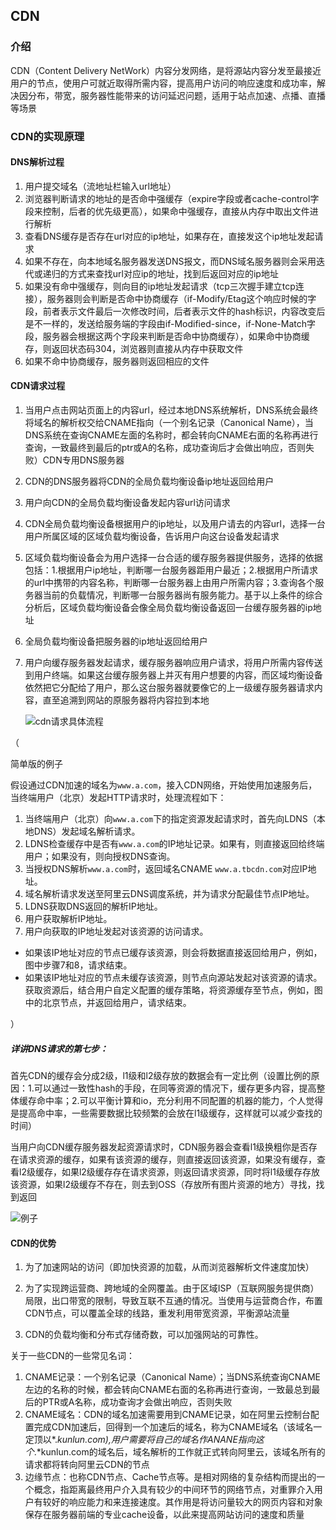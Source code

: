 ## CDN

### 介绍

CDN（Content Delivery NetWork）内容分发网络，是将源站内容分发至最接近用户的节点，使用户可就近取得所需内容，提高用户访问的响应速度和成功率，解决因分布，带宽，服务器性能带来的访问延迟问题，适用于站点加速、点播、直播等场景

### CDN的实现原理

#### DNS解析过程

1. 用户提交域名（流地址栏输入url地址）
2. 浏览器判断请求的地址的是否命中强缓存（expire字段或者cache-control字段来控制，后者的优先级更高），如果命中强缓存，直接从内存中取出文件进行解析
3. 查看DNS缓存是否存在url对应的ip地址，如果存在，直接发这个ip地址发起请求
4. 如果不存在，向本地域名服务器发送DNS报文，而DNS域名服务器则会采用迭代或递归的方式来查找url对应ip的地址，找到后返回对应的ip地址
5. 如果没有命中强缓存，则向目的ip地址发起请求（tcp三次握手建立tcp连接），服务器则会判断是否命中协商缓存（if-Modify/Etag这个响应时候的字段，前者表示文件最后一次修改时间，后者表示文件的hash标识，内容改变后是不一样的，发送给服务端的字段由if-Modified-since，if-None-Match字段，服务器会根据这两个字段来判断是否命中协商缓存），如果命中协商缓存，则返回状态码304，浏览器则直接从内存中获取文件
6. 如果不命中协商缓存，服务器则返回相应的文件

#### CDN请求过程

1. 当用户点击网站页面上的内容url，经过本地DNS系统解析，DNS系统会最终将域名的解析权交给CNAME指向（一个别名记录（Canonical Name），当DNS系统在查询CNAME左面的名称时，都会转向CNAME右面的名称再进行查询，一致最终到最后的ptr或A的名称，成功查询后才会做出响应，否则失败）CDN专用DNS服务器

2. CDN的DNS服务器将CDN的全局负载均衡设备ip地址返回给用户

3. 用户向CDN的全局负载均衡设备发起内容url访问请求

4. CDN全局负载均衡设备根据用户的ip地址，以及用户请去的内容url，选择一台用户所属区域的区域负载均衡设备，告诉用户向这台设备发起请求

5. 区域负载均衡设备会为用户选择一台合适的缓存服务器提供服务，选择的依据包括：1.根据用户ip地址，判断哪一台服务器距用户最近；2.根据用户所请求的url中携带的内容名称，判断哪一台服务器上由用户所需内容；3.查询各个服务器当前的负载情况，判断哪一台服务器尚有服务能力。基于以上条件的综合分析后，区域负载均衡设备会像全局负载均衡设备返回一台缓存服务器的ip地址

6. 全局负载均衡设备把服务器的ip地址返回给用户

7. 用户向缓存服务器发起请求，缓存服务器响应用户请求，将用户所需内容传送到用户终端。如果这台缓存服务器上并灭有用户想要的内容，而区域均衡设备依然把它分配给了用户，那么这台服务器就要像它的上一级缓存服务器请求内容，直至追溯到网站的原服务器将内容拉到本地

   ![cdn请求具体流程](C:\Users\Administrator\Desktop\markdown笔记\CDN\images\1.jpg)

（

简单版的例子

假设通过CDN加速的域名为`www.a.com`，接入CDN网络，开始使用加速服务后，当终端用户（北京）发起HTTP请求时，处理流程如下：

1. 当终端用户（北京）向`www.a.com`下的指定资源发起请求时，首先向LDNS（本地DNS）发起域名解析请求。
2. LDNS检查缓存中是否有`www.a.com`的IP地址记录。如果有，则直接返回给终端用户；如果没有，则向授权DNS查询。
3. 当授权DNS解析`www.a.com`时，返回域名CNAME `www.a.tbcdn.com`对应IP地址。
4. 域名解析请求发送至阿里云DNS调度系统，并为请求分配最佳节点IP地址。
5. LDNS获取DNS返回的解析IP地址。
6. 用户获取解析IP地址。
7. 用户向获取的IP地址发起对该资源的访问请求。

- 如果该IP地址对应的节点已缓存该资源，则会将数据直接返回给用户，例如，图中步骤7和8，请求结束。
- 如果该IP地址对应的节点未缓存该资源，则节点向源站发起对该资源的请求。获取资源后，结合用户自定义配置的缓存策略，将资源缓存至节点，例如，图中的北京节点，并返回给用户，请求结束。

）

##### 详讲DNS请求的第七步：

首先CDN的缓存会分成2级，l1级和l2级存放的数据会有一定比例（设置比例的原因：1.可以通过一致性hash的手段，在同等资源的情况下，缓存更多内容，提高整体缓存命中率；2.可以平衡计算和io，充分利用不同配置的机器的能力，个人觉得是提高命中率，一些需要数据比较频繁的会放在l1级缓存，这样就可以减少查找的时间）

当用户向CDN缓存服务器发起资源请求时，CDN服务器会查看l1级换粗你是否存在请求资源的缓存，如果有该资源的缓存，则直接返回该资源，如果没有缓存，查看l2级缓存，如果l2级缓存存在请求资源，则返回请求资源，同时将l1级缓存存放该资源，如果l2级缓存不存在，则去到OSS（存放所有图片资源的地方）寻找，找到返回

![例子](C:\Users\Administrator\Desktop\markdown笔记\CDN\images\2.jpg)

#### CDN的优势

1. 为了加速网站的访问（即加快资源的加载，从而浏览器解析文件速度加快）

2. 为了实现跨运营商、跨地域的全网覆盖。由于区域ISP（互联网服务提供商）局限，出口带宽的限制，导致互联不互通的情况。当使用与运营商合作，布置CDN节点，可以覆盖全球的线路，重发利用带宽资源，平衡源站流量

3. CDN的负载均衡和分布式存储奇数，可以加强网站的可靠性。

   

关于一些CDN的一些常见名词：

1. CNAME记录：一个别名记录（Canonical Name）；当DNS系统查询CNAME左边的名称的时候，都会转向CNAME右面的名称再进行查询，一致最总到最后的PTR或A名称，成功查询才会做出响应，否则失败
2. CNAME域名：CDN的域名加速需要用到CNAME记录，如在阿里云控制台配置完成CDN加速后，回得到一个加速后的域名，称为CNAME域名（该域名一定顶以*.*kunlun.com),用户需要将自己的域名作ANANE指向这个*.*kunlun.com的域名后，域名解析的工作就正式转向阿里云，该域名所有的请求都将转向阿里云CDN的节点
3. 边缘节点：也称CDN节点、Cache节点等。是相对网络的复杂结构而提出的一个概念，指距离最终用户介入具有较少的中间环节的网络节点，对重罪介入用户有较好的响应能力和来连接速度。其作用是将访问量较大的网页内容和对象保存在服务器前端的专业cache设备，以此来提高网站访问的速度和质量